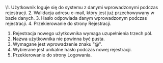\1.  Użytkownik loguje się do systemu z danymi wprowadzonymi podczas rejestracji.
2. Walidacja adresu e-mail, który jest już przechowywany w bazie danych.
3. Hasło odpowiada danym wprowadzonym podczas rejestracji.
4. Przekierowanie do strony Rejestracji.
1. Rejestracja nowego użytkownika wymaga uzupełnienia trzech pól.
2. Nazwa użytkownika nie powinna być pusta.
3. Wymagane jest wprowadzenie znaku "@".
4. Wybierane jest unikalne hasło podczas nowej rejestracji.
5. Przekierowanie do strony Logowania.
